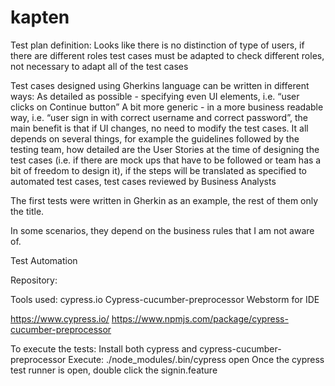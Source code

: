 # kapten

Test plan definition:
Looks like there is no distinction of type of users, if there are different roles test cases must be adapted to check different roles, not necessary to adapt all of the test cases

Test cases designed using Gherkins language can be written in different ways:
As detailed as possible - specifying even UI elements, i.e. “user clicks on Continue button” 
A bit more generic - in a more business readable way, i.e. “user sign in with correct username and correct password”, the main benefit is that if UI changes, no need to modify the test cases.
It all depends on several things, for example the guidelines followed by the testing team, how detailed are the User Stories at the time of designing the test cases (i.e. if there are mock ups that have to be followed or team has a bit of freedom to design it), if the steps will be translated as specified to automated test cases, test cases reviewed by Business Analysts

The first tests were written in Gherkin as an example, the rest of them only the title.

In some scenarios, they depend on the business rules that I am not aware of.


Test Automation

Repository:

Tools used: 
cypress.io 
Cypress-cucumber-preprocessor
Webstorm for IDE

https://www.cypress.io/
https://www.npmjs.com/package/cypress-cucumber-preprocessor

To execute the tests:
Install both cypress and cypress-cucumber-preprocessor
Execute: ./node_modules/.bin/cypress open
Once the cypress test runner is open, double click the signin.feature

